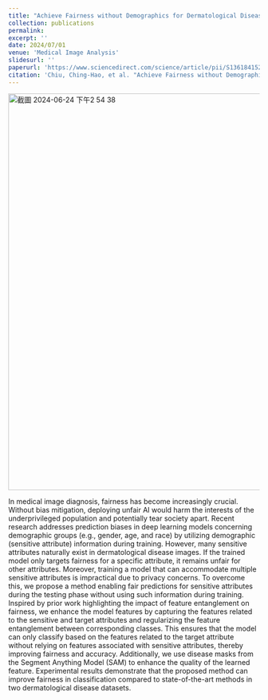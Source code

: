 ```yaml
---
title: "Achieve Fairness without Demographics for Dermatological Disease Diagnosis"
collection: publications
permalink: 
excerpt: ''
date: 2024/07/01
venue: 'Medical Image Analysis'
slidesurl: ''
paperurl: 'https://www.sciencedirect.com/science/article/pii/S1361841524001130?via%3Dihub'
citation: 'Chiu, Ching-Hao, et al. "Achieve Fairness without Demographics for Dermatological Disease Diagnosis." arXiv preprint arXiv:2401.08066 (2024).'
---
```

<img width="796" alt="截圖 2024-06-24 下午2 54 38" src="https://github.com/chiuhaohao/chiuhaohao.github.io/assets/53943319/2ffaaebc-8619-46a4-926d-c5b8b2dcc6c7">


In medical image diagnosis, fairness has become increasingly crucial. Without bias mitigation, deploying unfair AI would harm the interests of the underprivileged population and potentially tear society apart. Recent research addresses prediction biases in deep learning models concerning demographic groups (e.g., gender, age, and race) by utilizing demographic (sensitive attribute) information during training. However, many sensitive attributes naturally exist in dermatological disease images. If the trained model only targets fairness for a specific attribute, it remains unfair for other attributes. Moreover, training a model that can accommodate multiple sensitive attributes is impractical due to privacy concerns. To overcome this, we propose a method enabling fair predictions for sensitive attributes during the testing phase without using such information during training. Inspired by prior work highlighting the impact of feature entanglement on fairness, we enhance the model features by capturing the features related to the sensitive and target attributes and regularizing the feature entanglement between corresponding classes. This ensures that the model can only classify based on the features related to the target attribute without relying on features associated with sensitive attributes, thereby improving fairness and accuracy. Additionally, we use disease masks from the Segment Anything Model (SAM) to enhance the quality of the learned feature. Experimental results demonstrate that the proposed method can improve fairness in classification compared to state-of-the-art methods in two dermatological disease datasets.
